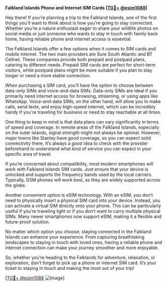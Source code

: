 **Falkland Islands Phone and Internet SIM Cards [[TG💪+ @esim1088](https://t.me/s/esim1088)]**

Hey there! If you're planning a trip to the Falkland Islands, one of the first things you'll want to think about is how you're going to stay connected. Whether you're a nature enthusiast eager to share your wildlife photos on social media or just someone who wants to stay in touch with family back home, having reliable phone and internet access is essential.

The Falkland Islands offer a few options when it comes to SIM cards and mobile internet. The two main providers are Sure South Atlantic and BT Cellnet. These companies provide both prepaid and postpaid plans, catering to different needs. Prepaid SIM cards are perfect for short-term visitors, while postpaid plans might be more suitable if you plan to stay longer or need a more stable connection.

When purchasing a SIM card, you’ll have the option to choose between data-only SIMs and voice-and-data SIMs. Data-only SIMs are ideal if you primarily need internet access for browsing, streaming, or using apps like WhatsApp. Voice-and-data SIMs, on the other hand, will allow you to make calls, send texts, and enjoy high-speed internet, which can be incredibly handy if you're traveling for business or need to stay reachable at all times.

One thing to keep in mind is that data plans can vary significantly in terms of speed and coverage. In remote areas of the Falkland Islands, especially on the outer islands, signal strength might not always be optimal. However, major towns like Stanley have good coverage, so you can expect solid connectivity there. It’s always a good idea to check with the provider beforehand to understand what kind of service you can expect in your specific area of travel.

If you’re concerned about compatibility, most modern smartphones will work with Falkland Islands SIM cards. Just ensure that your device is unlocked and supports the frequency bands used by the local carriers. Typically, GSM phones will work best, as they are widely supported across the globe.

Another convenient option is eSIM technology. With an eSIM, you don’t need to physically insert a physical SIM card into your device. Instead, you can activate a virtual SIM directly onto your phone. This can be particularly useful if you’re traveling light or if you don’t want to carry multiple physical SIMs. Many newer smartphones now support eSIM, making it a flexible and future-proof solution.

No matter which option you choose, staying connected in the Falkland Islands can enhance your experience. From capturing breathtaking landscapes to staying in touch with loved ones, having a reliable phone and internet connection can make your journey smoother and more enjoyable.

So, whether you’re heading to the Falklands for adventure, relaxation, or exploration, don’t forget to pick up a phone or internet SIM card. It’s your ticket to staying in touch and making the most out of your trip!

[[TG💪+ @esim1088](https://t.me/s/esim1088) ![Image](https://i.postimg.cc/Y0z9fWf4/image.png)]